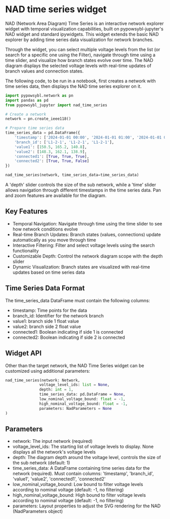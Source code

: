# NAD time series widget

NAD (Network Area Diagram) Time Series is an interactive network explorer widget with temporal visualization capabilities, built on pypowsybl-jupyter's NAD widget and standard ipywidgets. This widget extends the basic NAD explorer by adding time series data visualization for network branches.

Through the widget, you can select multiple voltage levels from the list (or search for a specific one using the Filter), navigate through time using a time slider, and visualize how branch states evolve over time. The NAD diagram displays the selected voltage levels with real-time updates of branch values and connection states.

The following code, to be run in a notebook, first creates a network with time series data, then displays the NAD time series explorer on it.

```python
import pypowsybl.network as pn
import pandas as pd
from pypowsybl_jupyter import nad_time_series

# Create a network
network = pn.create_ieee118()

# Prepare time series data
time_series_data = pd.DataFrame({
    'timestamp': ['2024-01-01 00:00', '2024-01-01 01:00', '2024-01-01 02:00'],
    'branch_id': ['L1-2-1', 'L1-2-1', 'L1-2-1'],
    'value1': [150.5, 165.2, 140.8],
    'value2': [148.3, 162.1, 138.9],
    'connected1': [True, True, True],
    'connected2': [True, True, False]
})

nad_time_series(network, time_series_data=time_series_data)
```

A 'depth' slider controls the size of the sub network, while a 'time' slider allows navigation through different timestamps in the time series data.
Pan and zoom features are available for the diagram.


## Key Features

- Temporal Navigation: Navigate through time using the time slider to see how network conditions evolve
- Real-time Branch Updates: Branch states (values, connections) update automatically as you move through time
- Interactive Filtering: Filter and select voltage levels using the search functionality
- Customizable Depth: Control the network diagram scope with the depth slider
- Dynamic Visualization: Branch states are visualized with real-time updates based on time series data

## Time Series Data Format
The time_series_data DataFrame must contain the following columns:

- timestamp: Time points for the data 
- branch_id: Identifier for the network branch
- value1: branch side 1 float value 
- value2: branch side 2 float value 
- connected1: Boolean indicating if side 1 is connected
- connected2: Boolean indicating if side 2 is connected
## Widget API

Other than the target network, the NAD Time Series widget can be customized using additional parameters:

```python
nad_time_series(network: Network, 
               voltage_level_ids: list = None, 
               depth: int = 1,
               time_series_data: pd.DataFrame = None,
               low_nominal_voltage_bound: float = -1, 
               high_nominal_voltage_bound: float = -1, 
               parameters: NadParameters = None
)
```
## Parameters

- network: The input network (required)
- voltage_level_ids: The starting list of voltage levels to display. None displays all the network's voltage levels
- depth: The diagram depth around the voltage level, controls the size of the sub network (default: 1)
- time_series_data: A DataFrame containing time series data for the network (required). Must contain columns: 'timestamp', 'branch_id', 'value1', 'value2', 'connected1', 'connected2'
- low_nominal_voltage_bound: Low bound to filter voltage levels according to nominal voltage (default: -1, no filtering)
- high_nominal_voltage_bound: High bound to filter voltage levels according to nominal voltage (default: -1, no filtering)
- parameters: Layout properties to adjust the SVG rendering for the NAD (NadParameters object)
